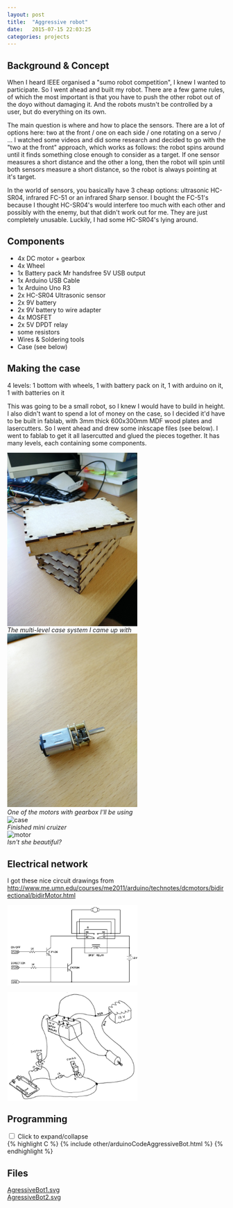 ```yaml
---
layout: post
title:  "Aggressive robot"
date:   2015-07-15 22:03:25
categories: projects
---
```


<h2>Background & Concept</h2>
When I heard IEEE organised a "sumo robot competition", I knew I wanted to
participate. So I went ahead and built my robot. There are a few game rules,
of which the most important is that you have to push the other robot out of
the doyo without damaging it. And the robots mustn't be controlled by a user, but
do everything on its own.

The main question is where and how to place the sensors. There are a lot of options
here: two at the front / one on each side / one rotating on a servo / ... I watched
some videos and did some research and decided to go with the "two at the front"
approach, which works as follows: the robot spins around until it finds something
close enough to consider as a target. If one sensor measures a short distance and
the other a long, then the robot will spin until both sensors measure a short
distance, so the robot is always pointing at it's target. <br>

In the world of sensors, you basically have 3 cheap options: ultrasonic HC-SR04,
infrared FC-51 or an infrared Sharp sensor. I bought the FC-51's because I thought
HC-SR04's would interfere too much with each other and possibly with the enemy, but
that didn't work out for me. They are just completely unusable. Luckily, I had
some HC-SR04's lying around.

<h2>Components</h2>
<ul>
<li>4x DC motor + gearbox</li>
<li>4x Wheel</li>
<li>1x Battery pack Mr handsfree 5V USB output</li>
<li>1x Arduino USB Cable</li>
<li>1x Arduino Uno R3</li>
<li>2x HC-SR04 Ultrasonic sensor</li>
<li>2x 9V battery</li>
<li>2x 9V battery to wire adapter</li>
<li>4x MOSFET</li>
<li>2x 5V DPDT relay</li>
<li>some resistors</li>
<li>Wires & Soldering tools</li>
<li>Case (see below)</li>
</ul>

<h2>Making the case</h2>
4 levels: 1 bottom with wheels, 1 with battery pack on it, 1 with arduino on it, 1 with batteries on it

This was going to be a small robot, so I knew I would have to build in height. I
also didn't want to spend a lot of money on the case, so I decided it'd have to be
built in fablab, with 3mm thick 600x300mm MDF wood plates and lasercutters. So I went ahead and drew some inkscape files (see below). I went to fablab to get it all lasercutted
and glued the pieces together. It has many levels, each containing some components.
<br>

<img src="/assets/img/aggressivebot1/IMG_20150821_125935.jpg" alt="case" style="width: 300px; vertical-align: middle;"/><br>
<i>The multi-level case system I came up with</i>
<br>
<img src="/assets/img/aggressivebot1/IMG_20150821_130005.jpg" alt="motor" style="width: 300px;"/><br>
<i>One of the motors with gearbox I'll be using</i>
<br>
<img src="/assets/img/aggressivebot1/IMG_20150904_172316.jpg" alt="case" style="width: 500px; vertical-align: middle;"/><br>
<i>Finished mini cruizer</i>
<br>
<img src="/assets/img/aggressivebot1/IMG_20150904_172324.jpg" alt="motor" style="width: 500px;"/><br>
<i>Isn't she beautiful?</i>
<br>

<h2>Electrical network</h2>
I got these nice circuit drawings from <a href="http://www.me.umn.edu/courses/me2011/arduino/technotes/dcmotors/bidirectional/bidirMotor.html">
http://www.me.umn.edu/courses/me2011/arduino/technotes/dcmotors/bidirectional/bidirMotor.html</a>

<img src="/assets/img/aggressivebot1/arduino-bidir.jpg" alt="circuitbidr" style="width: 300px; vertical-align: middle;"/><br>

<img src="/assets/img/aggressivebot1/bidir-dwg.jpg" alt="circuitbidrdr" style="width: 300px; vertical-align: middle;"/><br>

<h2>Programming</h2>

<div>
<input class="toggle-box" id="header1" type="checkbox" >
<label for="header1">Click to expand/collapse</label>
<div>
{% highlight C %}
{% include other/arduinoCodeAggressiveBot.html %}
{% endhighlight %}
</div>
</div>


<h2>Files</h2>
<!-- TODO: Open in new tab -->
<a href="/assets/img/aggressivebot1/AgressiveBot1.svg">AgressiveBot1.svg</a> <br>
<a href="/assets/img/aggressivebot1/AgressiveBot2.svg">AgressiveBot2.svg</a>
